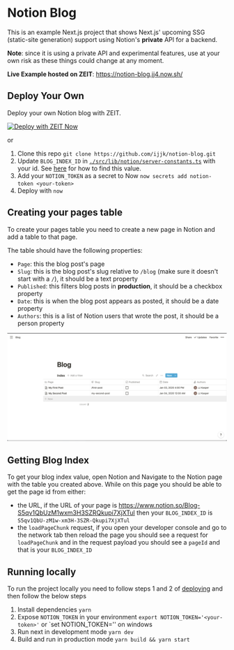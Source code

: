# Notion Blog

This is an example Next.js project that shows Next.js' upcoming SSG (static-site generation) support using Notion's **private** API for a backend.

**Note**: since it is using a private API and experimental features, use at your own risk as these things could change at any moment.

**Live Example hosted on ZEIT**: https://notion-blog.jj4.now.sh/

## Deploy Your Own

Deploy your own Notion blog with ZEIT.

[![Deploy with ZEIT Now](https://zeit.co/button)](https://zeit.co/new/project?template=https://github.com/ijjk/notion-blog/tree/master/amp)

or

1. Clone this repo `git clone https://github.com/ijjk/notion-blog.git`
2. Update `BLOG_INDEX_ID` in [`./src/lib/notion/server-constants.ts`](./src/lib/notion/server-constants.ts) with your id. See [here](#getting-blog-index) for how to find this value.
3. Add your `NOTION_TOKEN` as a secret to Now `now secrets add notion-token <your-token>`
4. Deploy with `now`

## Creating your pages table

To create your pages table you need to create a new page in Notion and add a table to that page.

The table should have the following properties:

- `Page`: this the blog post's page
- `Slug`: this is the blog post's slug relative to `/blog` (make sure it doesn't start with a `/`), it should be a text property
- `Published`: this filters blog posts in **production**, it should be a checkbox property
- `Date`: this is when the blog post appears as posted, it should be a date property
- `Authors`: this is a list of Notion users that wrote the post, it should be a person property

![Example Blog Posts Table](assets/table-view.png)

## Getting Blog Index

To get your blog index value, open Notion and Navigate to the Notion page with the table you created above. While on this page you should be able to get the page id from either:

- the URL, if the URL of your page is https://www.notion.so/Blog-S5qv1QbUzM1wxm3H3SZRQkupi7XjXTul then your `BLOG_INDEX_ID` is `S5qv1QbU-zM1w-xm3H-3SZR-Qkupi7XjXTul`
- the `loadPageChunk` request, if you open your developer console and go to the network tab then reload the page you should see a request for `loadPageChunk` and in the request payload you should see a `pageId` and that is your `BLOG_INDEX_ID`

## Running locally

To run the project locally you need to follow steps 1 and 2 of [deploying](#deploy-your-own) and then follow the below steps

1. Install dependencies `yarn`
2. Expose `NOTION_TOKEN` in your environment `export NOTION_TOKEN='<your-token>'` or `set NOTION_TOKEN='<your-token>' on windows
3. Run next in development mode `yarn dev`
4. Build and run in production mode `yarn build && yarn start`
